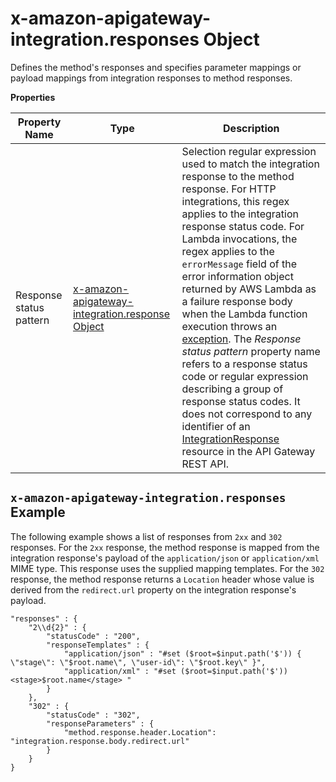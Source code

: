 # x\-amazon\-apigateway\-integration\.responses Object<a name="api-gateway-swagger-extensions-integration-responses"></a>

 Defines the method's responses and specifies parameter mappings or payload mappings from integration responses to method responses\. 


**Properties**  

| Property Name | Type | Description | 
| --- | --- | --- | 
| Response status pattern | [x\-amazon\-apigateway\-integration\.response Object](api-gateway-swagger-extensions-integration-response.md) |   Selection regular expression used to match the integration response to the method response\. For HTTP integrations, this regex applies to the integration response status code\. For Lambda invocations, the regex applies to the `errorMessage` field of the error information object returned by AWS Lambda as a failure response body when the Lambda function execution throws an [exception](url-lam-dev;nodejs-prog-mode-exceptions.html)\.  The *Response status pattern* property name refers to a response status code or regular expression describing a group of response status codes\. It does not correspond to any identifier of an [IntegrationResponse](https://docs.aws.amazon.com/apigateway/api-reference/resource/integration-response/) resource in the API Gateway REST API\.  | 

## `x-amazon-apigateway-integration.responses` Example<a name="api-gateway-swagger-extensions-responses-example"></a>

The following example shows a list of responses from `2xx` and `302` responses\. For the `2xx` response, the method response is mapped from the integration response's payload of the `application/json` or `application/xml` MIME type\. This response uses the supplied mapping templates\. For the `302` response, the method response returns a `Location` header whose value is derived from the `redirect.url` property on the integration response's payload\. 

```
"responses" : {
    "2\\d{2}" : {
        "statusCode" : "200",
        "responseTemplates" : {
            "application/json" : "#set ($root=$input.path('$')) { \"stage\": \"$root.name\", \"user-id\": \"$root.key\" }",
            "application/xml" : "#set ($root=$input.path('$')) <stage>$root.name</stage> "
        }
    },
    "302" : {
        "statusCode" : "302",
        "responseParameters" : {
            "method.response.header.Location": "integration.response.body.redirect.url"
        }
    }
}
```